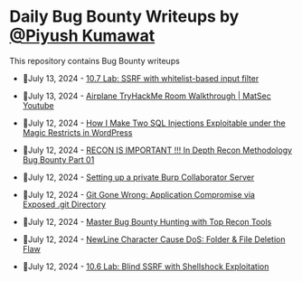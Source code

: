 # Daily Bug Bounty Writeups by [@Piyush Kumawat](https://twitter.com/piyush_supiy) 
This repository contains Bug Bounty writeups

<!-- BLOG-POST-LIST:START -->
 - 💯July 13, 2024 - [10.7 Lab: SSRF with whitelist-based input filter](https://cyberw1ng.medium.com/10-7-lab-ssrf-with-whitelist-based-input-filter-36db84b1a13d?source=rss------bug_bounty-5) 

 - 💯July 13, 2024 - [Airplane TryHackMe Room Walkthrough | MatSec Youtube](https://matsecurity.medium.com/airplane-tryhackme-room-walkthrough-matsec-youtube-7fca40406a20?source=rss------bug_bounty-5) 

 - 💯July 12, 2024 - [How I Make Two SQL Injections Exploitable under the Magic Restricts in WordPress](https://medium.com/@zpbrent/how-i-make-two-sql-injections-exploitable-under-the-magic-restricts-in-wordpress-817cd60dc80a?source=rss------bug_bounty-5) 

 - 💯July 12, 2024 - [RECON IS IMPORTANT !!!   In Depth Recon Methodology Bug Bounty Part 01](https://infosecwriteups.com/recon-is-important-in-depth-recon-methodology-bug-bounty-part-01-2b69c3b168fe?source=rss------bug_bounty-5) 

 - 💯July 12, 2024 - [Setting up a private Burp Collaborator Server](https://medium.com/@AstroKrypTech/setting-up-a-private-burp-collaborator-server-71c55ff85815?source=rss------bug_bounty-5) 

 - 💯July 12, 2024 - [Git Gone Wrong: Application Compromise via Exposed .git Directory](https://medium.com/@cybersekler/git-gone-wrong-application-compromise-via-exposed-git-directory-392806b23435?source=rss------bug_bounty-5) 

 - 💯July 12, 2024 - [Master Bug Bounty Hunting with Top Recon Tools](https://medium.com/@labcodetech/master-bug-bounty-hunting-with-top-recon-tools-83516a4bcc54?source=rss------bug_bounty-5) 

 - 💯July 12, 2024 - [NewLine Character Cause DoS: Folder &amp; File Deletion Flaw](https://infosecwriteups.com/newline-character-cause-dos-folder-file-deletion-flaw-8bec3079ed85?source=rss------bug_bounty-5) 

 - 💯July 12, 2024 - [10.6 Lab: Blind SSRF with Shellshock Exploitation](https://cyberw1ng.medium.com/10-6-lab-blind-ssrf-with-shellshock-exploitation-a13e25b27dbc?source=rss------bug_bounty-5) 
<!-- BLOG-POST-LIST:END -->
